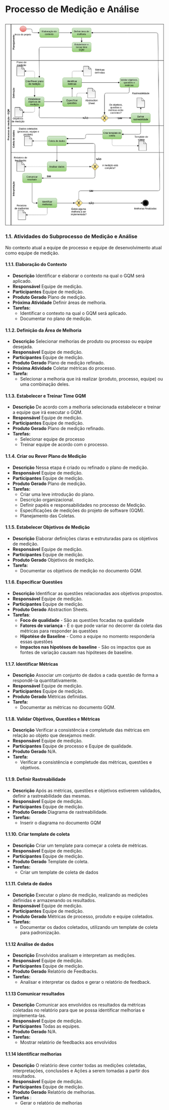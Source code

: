 # Processo de Medição e Análise

## 

### 

![](.gitbook/assets/processo.png)

### 1.1. Atividades do Subprocesso de Medição e Análise

No contexto atual a equipe de processo e equipe de desenvolvimento atual como equipe de medição.

#### 1.1.1. Elaboração do Contexto

* **Descrição** Identificar e elaborar o contexto na qual o GQM será aplicado.
* **Responsável** Equipe de medição.
* **Participantes** Equipe de medição.
* **Produto Gerado** Plano de medição.
* **Próxima Atividade** Definir áreas de melhoria.
* **Tarefas:**
  * Identificar o contexto na qual o GQM será aplicado.
  * Documentar no plano de medição.

#### 1.1.2. Definição da Área de Melhoria

* **Descrição** Selecionar melhorias de produto ou processo ou equipe desejada.
* **Responsável** Equipe de medição.
* **Participantes** Equipe de medição.
* **Produto Gerado** Plano de medição refinado.
* **Próxima Atividade** Coletar métricas do processo.
* **Tarefa:**
  * Selecionar a melhoria que irá realizar \(produto, processo, equipe\) ou uma combinação deles.

#### 1.1.3. Estabelecer e Treinar Time GQM

* **Descrição** De acordo com a melhoria selecionada estabelecer e treinar a equipe que irá executar o GQM.
* **Responsável** Equipe de medição.
* **Participantes** Equipe de medição.
* **Produto Gerado** Plano de medição refinado.
* **Tarefas:**
  * Selecionar equipe de processo
  * Treinar equipe de acordo com o processo.

#### 1.1.4. Criar ou Rever Plano de Medição

* **Descrição** ​Nessa etapa é criado ou refinado o plano de medição.
* **Responsável** Equipe de medição.
* **Participantes** Equipe de medição.
* **Produto Gerado** Plano de medição.
* **Tarefas:**
  * Criar uma leve introdução do plano.
  * Descrição organizacional.
  * Definir papéis e responsabilidades no processo de Medição.
  * Especificações de medições do projeto de software \(GQM\).
  * Planejamento das Coletas.

#### 1.1.5. Estabelecer Objetivos de Medição

* **Descrição** Elaborar definições claras e estruturadas para os objetivos de medição.
* **Responsável** Equipe de medição.
* **Participantes** Equipe de medição.
* **Produto Gerado** Objetivos de medição.
* **Tarefa:** 
  * Documentar os objetivos de medição no documento GQM.

#### 1.1.6. Especificar Questões

* **Descrição** Identificar as questões relacionadas aos objetivos propostos.
* **Responsável** Equipe de medição.
* **Participantes** Equipe de medição.
* **Produto Gerado** Abstraction Sheets.
* **Tarefas**:
  * **Foco de qualidade** - São as questões focadas na qualidade
  * **Fatores de variança** - É o que pode variar no decorrer da coleta das métricas para responder às questões
  * **Hipotése de Baseline** - Como a equipe no momento responderia essas questões
  * **Impactos nas hipotéses de baseline** - São os impactos que as fontes de variação causam nas hipóteses de baseline.

#### 1.1.7. Identificar Métricas

* **Descrição** Associar um conjunto de dados a cada questão de forma a respondê-la quantitativamente.
* **Responsável** Equipe de medição.
* **Participantes** Equipe de medição.
* **Produto Gerado** Métricas definidas.
* **Tarefa:** 
  * Documentar as métricas no documento GQM.

#### 1.1.8. Validar Objetivos, Questões e Métricas

* **Descrição** Verificar a consistência e completude das métricas em relação ao objeto que desejamos medir.
* **Responsável** Equipe de medição.
* **Participantes** Equipe de processo e Equipe de qualidade.
* **Produto Gerado** N/A.
* **Tarefa:** 
  * Verificar a consistência e completude das métricas, questões e objetivos.

#### 1.1.9. Definir Rastreabilidade 

* **Descrição** Após as métricas, questões e objetivos estiverem validados, definir a rastreabilidade das mesmas.
* **Responsável** Equipe de medição.
* **Participantes** Equipe de medição.
* **Produto Gerado** Diagrama de rastreabilidade.
* **Tarefas:** 
  * Inserir o diagrama no documento GQM

#### 1.1.10. Criar template de coleta

* **Descrição** Criar um template para começar a coleta de métricas.
* **Responsável** Equipe de medição.
* **Participantes** Equipe de medição.
* **Produto Gerado** Template de coleta.
* **Tarefas:** 
  * Criar um template de coleta de dados

#### 1.1.11. Coleta de dados

* **Descrição** Executar o plano de medição, realizando as medições definidas e armazenando os resultados.
* **Responsável** Equipe de medição.
* **Participantes** Equipe de medição.
* **Produto Gerado** Métricas de processo, produto e equipe coletados.
* **Tarefas:** 
  * Documentar os dados coletados, utilizando um template de coleta para padronização.

#### 1.1.12 Análise de dados

* **Descrição** Envolvidos analisam e interpretam as medições.
* **Responsável** Equipe de medição.
* **Participantes** Equipe de medição.
* **Produto Gerado** Relatório de Feedbacks.
* **Tarefas:** 
  * Analisar e interpretar os dados e gerar o relatório de feedback.

#### 1.1.13 Comunicar resultados

* **Descrição** Comunicar aos envolvidos os resultados da métricas coletadas no relatório para que se possa identificar melhorias e implementa-las.
* **Responsável** Equipe de medição.
* **Participantes** Todas as equipes.
* **Produto Gerado** N/A.
* **Tarefas:** 
  * Mostrar relatório de feedbacks aos envolvidos

#### 1.1.14 Identificar melhorias

* **Descrição** O relatório deve conter todas as medições coletadas, interpretações, conclusões e Ações a serem tomadas a partir dos resultados.
* **Responsável** Equipe de medição.
* **Participantes** Equipe de medição.
* **Produto Gerado** Relatório de melhorias.
* **Tarefas** :
  * Gerar o relatório de melhorias

#### 



